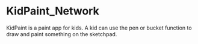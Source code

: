 # KidPaint_Network
 KidPaint is a paint app for kids. A kid can use the pen or bucket function to draw and paint something on the sketchpad.
